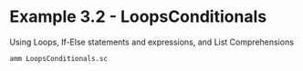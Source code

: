 # Example 3.2 - LoopsConditionals
Using Loops, If-Else statements and expressions, and List Comprehensions

```bash
amm LoopsConditionals.sc
```
